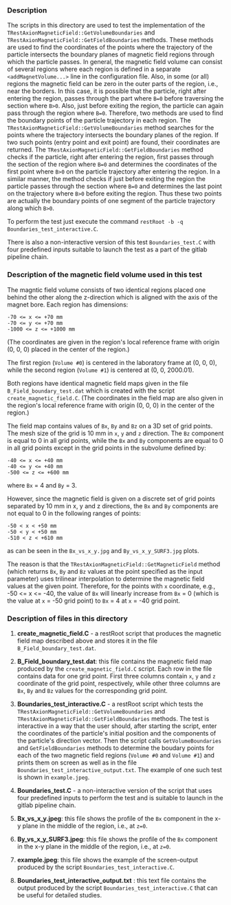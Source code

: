 
### Description

The scripts in this directory are used to test the implementation of the `TRestAxionMagneticField::GetVolumeBoundaries` and `TRestAxionMagneticField::GetFieldBoundaries` methods. These methods are used to find the coordinates of the points where the trajectory of the particle intersects the boundary planes of magnetic field regions through which the particle passes. In general, the magnetic field volume can consist of several regions where each region is defined in a separate `<addMagnetVolume...>` line in the configuration file. Also, in some (or all) regions the magnetic field can be zero in the outer parts of the region, i.e., near the borders. In this case, it is possible that the particle, right after entering the region, passes through the part where `B=0` before traversing the section where `B>0`. Also, just before exiting the region, the particle can again pass through the region where `B=0`. Therefore, two methods are used to find the boundary points of the particle trajectory in each region. The `TRestAxionMagneticField::GetVolumeBoundaries` method searches for the points where the trajectory intersects the boundary planes of the region. If two such points (entry point and exit point) are found, their coordinates are returned. The `TRestAxionMagneticField::GetFieldBoundaries` method checks if the particle, right after entering the region, first passes through the section of the region where `B=0` and determines the coordinates of the first point where `B>0` on the particle trajectory after entering the region. In a similar manner, the method checks if just before exiting the region the particle passes through the section where `B=0` and determines the last point on the trajectory where `B>0` before exiting the region. Thus these two points are actually the boundary points of one segment of the particle trajectory along which `B>0`.

To perform the test just execute the command `restRoot -b -q Boundaries_test_interactive.C`.

There is also a non-interactive version of this test `Boundaries_test.C` with four predefined inputs suitable to launch the test as a part of the gitlab pipeline chain.

### Description of the magnetic field volume used in this test

The magntic field volume consists of two identical regions placed one behind the other along the z-direction which is aligned with the axis of the magnet bore. Each region has dimensions:

```
-70 <= x <= +70 mm
-70 <= y <= +70 mm
-1000 <= z <= +1000 mm
```
(The coordinates are given in the region's local reference frame with origin (0, 0, 0) placed in the center of the region.)

The first region (`Volume #0`) is centered in the laboratory frame at (0, 0, 0), while the second region (`Volume #1`) is centered at (0, 0, 2000.01).

Both regions have identical magnetic field maps given in the file `B_Field_boundary_test.dat` which is created with the script `create_magnetic_field.C`.
(The coordinates in the field map are also given in the region's local reference frame with origin (0, 0, 0) in the center of the region.)

The field map contains values of `Bx`, `By` and `Bz` on a 3D set of grid points. The mesh size of the grid is 10 mm in `x`, `y` and `z` direction.
The `Bz` component is equal to 0 in all grid points, while the `Bx` and `By` components are equal to 0 in all grid points except in the grid points in the subvolume defined by:

```
-40 <= x <= +40 mm
-40 <= y <= +40 mm
-500 <= z <= +600 mm
```
where `Bx` = 4 and `By` = 3.

However, since the magnetic field is given on a discrete set of grid points separated by 10 mm in x, y and z directions, the `Bx` and `By` components are not equal to 0 in the following ranges of points:

```
-50 < x < +50 mm
-50 < y < +50 mm
-510 < z < +610 mm
```
as can be seen in the `Bx_vs_x_y.jpg` and `By_vs_x_y_SURF3.jpg` plots.

The reason is that the `TRestAxionMagneticField::GetMagneticField` method (which returns `Bx`, `By` and `Bz` values at the point specified as the input parameter) uses trilinear interpolation to determine the magnetic field values at the given point. Therefore, for the points with `x` coordinate, e.g.,
-50 <= x <= -40, the value of `Bx` will linearly increase from `Bx` = 0 (which is the value at `x` = -50 grid point) to `Bx` = 4 at `x` = -40 grid point.

### Description of files in this directory

1) **create_magnetic_field.C** - a restRoot script that produces the magnetic field map described above and stores it in the file `B_Field_boundary_test.dat`.

2) **B_Field_boundary_test.dat**: this file contains the magnetic field map produced by the `create_magnetic_field.C` script.
Each row in the file contains data for one grid point. First three columns contain `x`, `y` and `z` coordinate of the grid point, respectively,
while other three columns are `Bx`, `By` and `Bz` values for the corresponding grid point.

3) **Boundaries_test_interactive.C** - a restRoot script which tests the `TRestAxionMagneticField::GetVolumeBoundaries` and `TRestAxionMagneticField::GetFieldBoundaries` methods. The test is interactive in a way that the user should, after starting the script, enter the coordinates of the particle's initial position and the components of the particle's direction vector. Then the script calls `GetVolumeBoundaries` and `GetFieldBoundaries` methods to determine the boudary points for each of the two magnetic field regions (`Volume #0` and `Volume #1`) and prints them on screen as well as in the file `Boundaries_test_interactive_output.txt`. The example of one such test is shown in `example.jpeg`.

4) **Boundaries_test.C** - a non-interactive version of the script that uses four predefined inputs to perform the test and is suitable to launch in the gitlab pipeline chain.

5) **Bx_vs_x_y.jpeg**: this file shows the profile of the `Bx` component in the x-y plane in the middle of the region, i.e., at `z=0`.

6) **By_vs_x_y_SURF3.jpeg**: this file shows the profile of the `Bx` component in the x-y plane in the middle of the region, i.e., at `z=0`.

7) **example.jpeg**: this file shows the example of the screen-output produced by the script `Boundaries_test_interactive.C`.

8) **Boundaries_test_interactive_output.txt** : this text file contains the output produced by the script `Boundaries_test_interactive.C` that can be useful for detailed studies.

